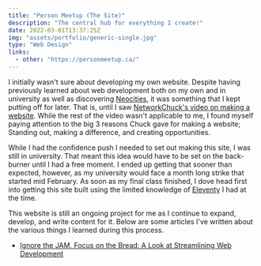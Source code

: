 ```yaml
---
title: "Person Meetup (The Site)"
description: "The central hub for everything I create!"
date: 2022-03-01T13:37:25Z
img: "assets/portfolio/generic-single.jpg"
type: "Web Design"
links:
  - other: "https://personmeetup.ca/"
---
```


I initially wasn't sure about developing my own website. Despite having previously learned about web development both on my own and in university as well as discovering [Neocities](https://neocities.org), it was something that I kept putting off for later. That is, until I saw [NetworkChuck's video on making a website](https://www.youtube.com/watch?v=gwUz3E9AW0w). While the rest of the video wasn't applicable to me, I found myself paying attention to the big 3 reasons Chuck gave for making a website; Standing out, making a difference, and creating opportunities.

While I had the confidence push I needed to set out making this site, I was still in university. That meant this idea would have to be set on the back-burner until I had a free moment. I ended up getting that sooner than expected, however, as my university would face a month long strike that started mid February. As soon as my final class finished, I dove head first into getting this site built using the limited knowledge of [Eleventy](https://www.11ty.dev) I had at the time.

This website is still an ongoing project for me as I continue to expand, develop, and write content for it. Below are some articles I've written about the various things I learned during this process.

- [Ignore the JAM, Focus on the Bread: A Look at Streamlining Web Development](/blog/streamlining-web-development)
